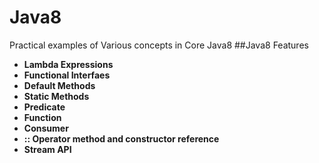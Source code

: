 # Java8
Practical examples of Various concepts in Core Java8
##Java8 Features
* **Lambda Expressions** 
* **Functional Interfaes**
* **Default Methods**
* **Static Methods**
* **Predicate**
* **Function**
* **Consumer**
* **:: Operator method and constructor reference**
* **Stream API**
